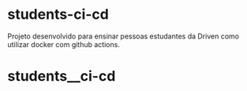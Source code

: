 # students-ci-cd

Projeto desenvolvido para ensinar pessoas estudantes da Driven como utilizar docker com github actions.
# students__ci-cd
